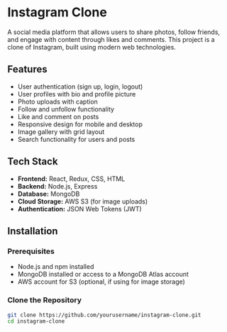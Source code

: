 # Instagram Clone

A social media platform that allows users to share photos, follow friends, and engage with content through likes and comments. This project is a clone of Instagram, built using modern web technologies.

## Features

- User authentication (sign up, login, logout)
- User profiles with bio and profile picture
- Photo uploads with caption
- Follow and unfollow functionality
- Like and comment on posts
- Responsive design for mobile and desktop
- Image gallery with grid layout
- Search functionality for users and posts

## Tech Stack

- **Frontend:** React, Redux, CSS, HTML
- **Backend:** Node.js, Express
- **Database:** MongoDB
- **Cloud Storage:** AWS S3 (for image uploads)
- **Authentication:** JSON Web Tokens (JWT)

## Installation

### Prerequisites

- Node.js and npm installed
- MongoDB installed or access to a MongoDB Atlas account
- AWS account for S3 (optional, if using for image storage)

### Clone the Repository

```bash
git clone https://github.com/yourusername/instagram-clone.git
cd instagram-clone
